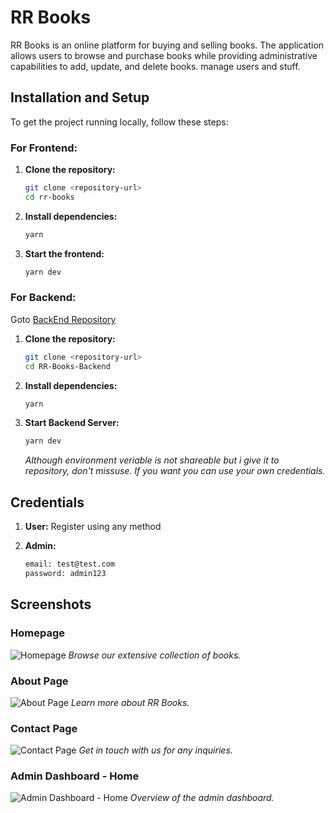 # RR Books

RR Books is an online platform for buying and selling books. The application allows users to browse and purchase books while providing administrative capabilities to add, update, and delete books. manage users and stuff.

## Installation and Setup

To get the project running locally, follow these steps:

### For Frontend:

1. **Clone the repository:**

   ```bash
   git clone <repository-url>
   cd rr-books
   ```

2. **Install dependencies:**

   ```bash
   yarn
   ```

3. **Start the frontend:**

   ```bash
   yarn dev
   ```

### For Backend:

Goto [BackEnd Repository](https://github.com/readwanmd/RR-Books-Backend)

1. **Clone the repository:**

   ```bash
   git clone <repository-url>
   cd RR-Books-Backend
   ```

2. **Install dependencies:**

   ```bash
   yarn
   ```

3. **Start Backend Server:**
   ```bash
   yarn dev
   ```
   _Although environment veriable is not shareable but i give it to repository, don't missuse. If you want you can use your own credentials._

## Credentials

1. **User:** Register using any method
2. **Admin:**

   ```bash
   email: test@test.com
   password: admin123
   ```

## Screenshots

### Homepage

![Homepage](./src/assets/screenshots/home.png)
_Browse our extensive collection of books._

### About Page

![About Page](./src/assets/screenshots/about.png)
_Learn more about RR Books._

### Contact Page

![Contact Page](./src/assets/screenshots/contact.png)
_Get in touch with us for any inquiries._

### Admin Dashboard - Home

![Admin Dashboard - Home](./src/assets/screenshots/dashboard.png)
_Overview of the admin dashboard._
